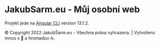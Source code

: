 # JakubSarm.eu - Můj osobní web

Projekt jede na  [Angular CLI](https://github.com/angular/angular-cli) version 13.1.2.

© Copyright 2022 JakubŠarm.eu - Všechna práva vyhrazena. | Vytvořeno mnou s 🧡 a hromadou ☕.
